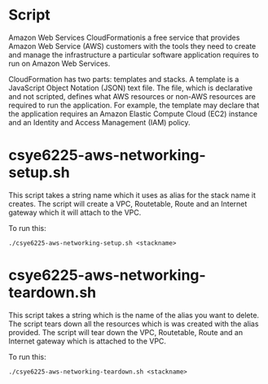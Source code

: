 # Script
Amazon Web Services CloudFormationis a free service that provides Amazon Web Service (AWS) customers with the tools they 
need to create and manage the infrastructure a particular software application requires to run on Amazon Web Services.

CloudFormation has two parts: templates and stacks. A template is a JavaScript Object Notation (JSON) text file. The file, 
which is declarative and not scripted, defines what AWS resources or non-AWS resources are required to run the application. 
For example, the template may declare that the application requires an Amazon Elastic Compute Cloud (EC2) instance and an 
Identity and Access Management (IAM) policy.

# csye6225-aws-networking-setup.sh
This script takes a string name which it uses as alias for the stack name it creates. The script will create a VPC, Routetable, Route and an Internet gateway 
which it will attach to the VPC.

To run this:
```
./csye6225-aws-networking-setup.sh <stackname>
```

# csye6225-aws-networking-teardown.sh

This script takes a string which is the name of the alias you want to delete. The script tears down all the resources which is 
was created with the alias provided. The script will tear down the VPC, Routetable, Route and an Internet gateway which is 
attached to the VPC.

To run this:
```
./csye6225-aws-networking-teardown.sh <stackname>
```
